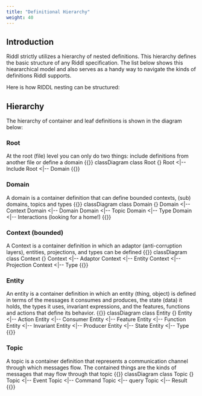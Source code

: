 ```yaml
---
title: "Definitional Hierarchy"
weight: 40
---
```

## Introduction

Riddl strictly utilizes a hierarchy of nested definitions. This hierarchy defines the
basic structure of any Riddl specification. The list below shows this hieararchical model and
also serves as a handy way to navigate the kinds of definitions Riddl supports.

Here is how RIDDL nesting can be structured:

## Hierarchy
The hierarchy of container and leaf definitions is shown in the diagram below:

### Root
At the root (file) level you can only do two things: include definitions
from another file or define a domain
{{<mermaid>}} classDiagram
class Root {}
Root <|-- Include
Root <|-- Domain
{{</mermaid>}}
### Domain
A domain is a container definition that can define  bounded contexts, (sub)
domains, topics and types
{{<mermaid>}} classDiagram
class Domain {}
Domain <|-- Context
Domain <|-- Domain
Domain <|-- Topic
Domain <|-- Type
Domain <|-- Interactions (looking for a home!)
{{</mermaid>}} 
### Context (bounded)
A Context is a container definition in which an adaptor (anti-corruption 
layers), entities, projections, and types can be defined
{{<mermaid>}} classDiagram
class Context {}
Context <|-- Adaptor
Context <|-- Entity
Context <|-- Projection
Context <|-- Type
{{</mermaid>}} 
### Entity
An entity is a container definition in which an entity (thing, object) is 
defined in terms of the messages it consumes and produces, the state (data) 
it holds, the types it uses, invariant expressions, and the features, 
functions and actions that define its behavior.
{{<mermaid>}} classDiagram
class Entity {}
Entity <|-- Action
Entity <|-- Consumer
Entity <|-- Feature
Entity <|-- Function
Entity <|-- Invariant
Entity <|-- Producer
Entity <|-- State
Entity <|-- Type
{{</mermaid>}}
### Topic
A topic is a container definition that represents a communication channel 
through which messages flow. The contained things are the kinds of messages 
that may flow through that topic
{{<mermaid>}} classDiagram
class Topic {}
Topic <|-- Event
Topic <|-- Command
Topic <|-- query
Topic <|-- Result
{{</mermaid>}}
